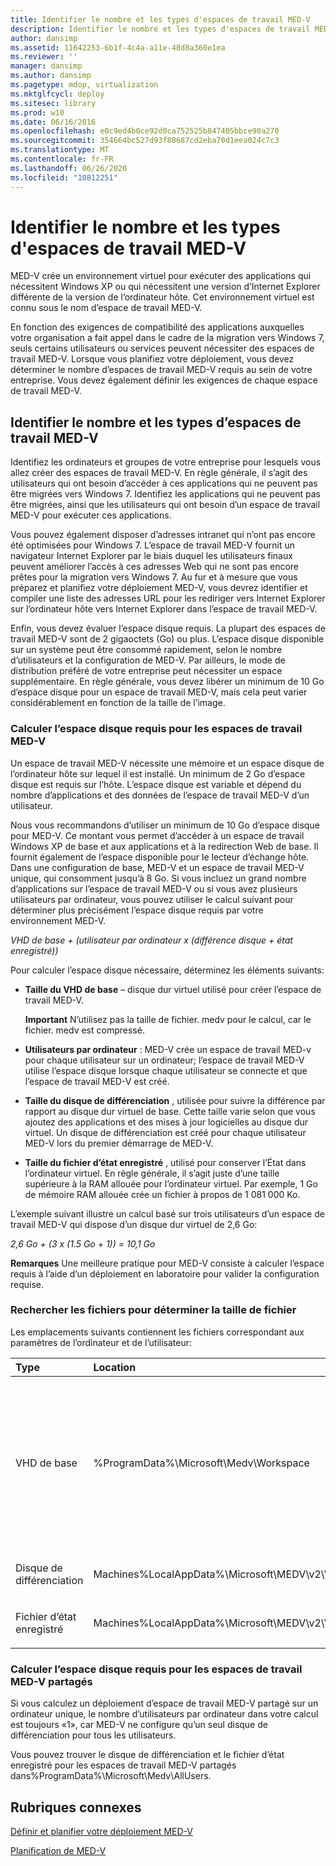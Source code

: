 ```yaml
---
title: Identifier le nombre et les types d'espaces de travail MED-V
description: Identifier le nombre et les types d'espaces de travail MED-V
author: dansimp
ms.assetid: 11642253-6b1f-4c4a-a11e-48d8a360e1ea
ms.reviewer: ''
manager: dansimp
ms.author: dansimp
ms.pagetype: mdop, virtualization
ms.mktglfcycl: deploy
ms.sitesec: library
ms.prod: w10
ms.date: 06/16/2016
ms.openlocfilehash: e0c9ed4b0ce92d0ca752525b847405bbce90a270
ms.sourcegitcommit: 354664bc527d93f80687cd2eba70d1eea024c7c3
ms.translationtype: MT
ms.contentlocale: fr-FR
ms.lasthandoff: 06/26/2020
ms.locfileid: "10812251"
---
```

# Identifier le nombre et les types d'espaces de travail MED-V


MED-V crée un environnement virtuel pour exécuter des applications qui nécessitent Windows XP ou qui nécessitent une version d’Internet Explorer différente de la version de l’ordinateur hôte. Cet environnement virtuel est connu sous le nom d’espace de travail MED-V.

En fonction des exigences de compatibilité des applications auxquelles votre organisation a fait appel dans le cadre de la migration vers Windows 7, seuls certains utilisateurs ou services peuvent nécessiter des espaces de travail MED-V. Lorsque vous planifiez votre déploiement, vous devez déterminer le nombre d’espaces de travail MED-V requis au sein de votre entreprise. Vous devez également définir les exigences de chaque espace de travail MED-V.

## Identifier le nombre et les types d’espaces de travail MED-V


Identifiez les ordinateurs et groupes de votre entreprise pour lesquels vous allez créer des espaces de travail MED-V. En règle générale, il s’agit des utilisateurs qui ont besoin d’accéder à ces applications qui ne peuvent pas être migrées vers Windows 7. Identifiez les applications qui ne peuvent pas être migrées, ainsi que les utilisateurs qui ont besoin d’un espace de travail MED-V pour exécuter ces applications.

Vous pouvez également disposer d’adresses intranet qui n’ont pas encore été optimisées pour Windows 7. L’espace de travail MED-V fournit un navigateur Internet Explorer par le biais duquel les utilisateurs finaux peuvent améliorer l’accès à ces adresses Web qui ne sont pas encore prêtes pour la migration vers Windows 7. Au fur et à mesure que vous préparez et planifiez votre déploiement MED-V, vous devrez identifier et compiler une liste des adresses URL pour les rediriger vers Internet Explorer sur l’ordinateur hôte vers Internet Explorer dans l’espace de travail MED-V.

Enfin, vous devez évaluer l’espace disque requis. La plupart des espaces de travail MED-V sont de 2 gigaoctets (Go) ou plus. L’espace disque disponible sur un système peut être consommé rapidement, selon le nombre d’utilisateurs et la configuration de MED-V. Par ailleurs, le mode de distribution préféré de votre entreprise peut nécessiter un espace supplémentaire. En règle générale, vous devez libérer un minimum de 10 Go d’espace disque pour un espace de travail MED-V, mais cela peut varier considérablement en fonction de la taille de l’image.

### Calculer l’espace disque requis pour les espaces de travail MED-V

Un espace de travail MED-V nécessite une mémoire et un espace disque de l’ordinateur hôte sur lequel il est installé. Un minimum de 2 Go d’espace disque est requis sur l’hôte. L’espace disque est variable et dépend du nombre d’applications et des données de l’espace de travail MED-V d’un utilisateur.

Nous vous recommandons d’utiliser un minimum de 10 Go d’espace disque pour MED-V. Ce montant vous permet d’accéder à un espace de travail Windows XP de base et aux applications et à la redirection Web de base. Il fournit également de l’espace disponible pour le lecteur d’échange hôte. Dans une configuration de base, MED-V et un espace de travail MED-V unique, qui consomment jusqu’à 8 Go. Si vous incluez un grand nombre d’applications sur l’espace de travail MED-V ou si vous avez plusieurs utilisateurs par ordinateur, vous pouvez utiliser le calcul suivant pour déterminer plus précisément l’espace disque requis par votre environnement MED-V.

*VHD de base + (utilisateur par ordinateur x (différence disque + état enregistré))*

Pour calculer l’espace disque nécessaire, déterminez les éléments suivants:

-   **Taille du VHD de base** – disque dur virtuel utilisé pour créer l’espace de travail MED-V.

    **Important**  N’utilisez pas la taille de fichier. medv pour le calcul, car le fichier. medv est compressé.

     

-   **Utilisateurs par ordinateur** : MED-V crée un espace de travail MED-v pour chaque utilisateur sur un ordinateur; l’espace de travail MED-V utilise l’espace disque lorsque chaque utilisateur se connecte et que l’espace de travail MED-V est créé.

-   **Taille du disque de différenciation** , utilisée pour suivre la différence par rapport au disque dur virtuel de base. Cette taille varie selon que vous ajoutez des applications et des mises à jour logicielles au disque dur virtuel. Un disque de différenciation est créé pour chaque utilisateur MED-V lors du premier démarrage de MED-V.

-   **Taille du fichier d’état enregistré** , utilisé pour conserver l’État dans l’ordinateur virtuel. En règle générale, il s’agit juste d’une taille supérieure à la RAM allouée pour l’ordinateur virtuel. Par exemple, 1 Go de mémoire RAM allouée crée un fichier à propos de 1 081 000 Ko.

L’exemple suivant illustre un calcul basé sur trois utilisateurs d’un espace de travail MED-V qui dispose d’un disque dur virtuel de 2,6 Go:

*2,6 Go + (3 x (1.5 Go + 1)) = 10,1 Go*

**Remarques**  Une meilleure pratique pour MED-V consiste à calculer l’espace requis à l’aide d’un déploiement en laboratoire pour valider la configuration requise.

 

### Rechercher les fichiers pour déterminer la taille de fichier

Les emplacements suivants contiennent les fichiers correspondant aux paramètres de l’ordinateur et de l’utilisateur:

<table>
<colgroup>
<col width="33%" />
<col width="33%" />
<col width="33%" />
</colgroup>
<thead>
<tr class="header">
<th align="left">Type</th>
<th align="left">Location</th>
<th align="left">Fichiers</th>
</tr>
</thead>
<tbody>
<tr class="odd">
<td align="left"><p>VHD de base</p></td>
<td align="left"><p>%ProgramData%\Microsoft\Medv\Workspace</p></td>
<td align="left"><p><em>InternalName </em> . vhd-où <em> InternalName </em> est le nom du disque dur virtuel que vous avez sélectionné dans le module de création de package de l’espace de travail MED-V.</p></td>
</tr>
<tr class="even">
<td align="left"><p>Disque de différenciation</p></td>
<td align="left"><p>Machines%LocalAppData%\Microsoft\MEDV\v2\Virtual</p></td>
<td align="left"><p><em>WorkspaceName </em> . vhd</p></td>
</tr>
<tr class="odd">
<td align="left"><p>Fichier d’état enregistré</p></td>
<td align="left"><p>Machines%LocalAppData%\Microsoft\MEDV\v2\Virtual</p></td>
<td align="left"><p><em>WorkspaceName </em> . vsv</p></td>
</tr>
</tbody>
</table>

 

### Calculer l’espace disque requis pour les espaces de travail MED-V partagés

Si vous calculez un déploiement d’espace de travail MED-V partagé sur un ordinateur unique, le nombre d’utilisateurs par ordinateur dans votre calcul est toujours «1», car MED-V ne configure qu’un seul disque de différenciation pour tous les utilisateurs.

Vous pouvez trouver le disque de différenciation et le fichier d’état enregistré pour les espaces de travail MED-V partagés dans%ProgramData%\\Microsoft\\Medv\\AllUsers.

## Rubriques connexes


[Définir et planifier votre déploiement MED-V](define-and-plan-your-med-v-deployment.md)

[Planification de MED-V](planning-for-med-v.md)

 

 





